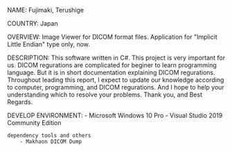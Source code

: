 NAME:
	Fujimaki, Terushige

COUNTRY:
	Japan

OVERVIEW:
	Image Viewer for DICOM format files.
	Application for "Implicit Little Endian" type only, now.

DESCRIPTION:
	This software written in C#.
	This project is very important for us.
	DICOM regurations are complicated for beginer to learn programming language.
	But it is in short documentation explaining DICOM regurations.
	Throughout leading this report, I expect to update our knowledge according to computer,  programming, and DICOM regurations.
	And I hope to help your understanding which to resolve your problems.
	Thank you, and Best Regards.

DEVELOP ENVIRONMENT:
	- Microsoft Windows 10 Pro
	- Visual Studio 2019 Community Edition

	dependency tools and others
		- Makhaon DICOM Dump

